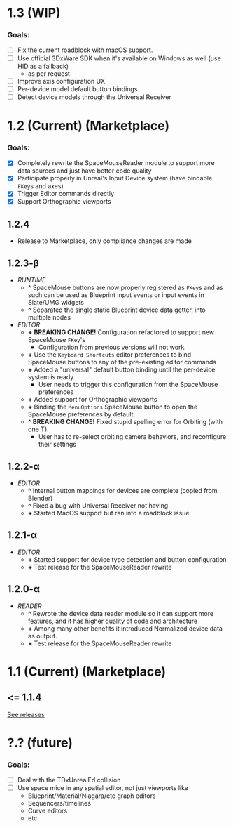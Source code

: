 
# **1.3** (WIP)

### **Goals:**

* [ ] Fix the current roadblock with macOS support.
* [ ] Use official 3DxWare SDK when it's available on Windows as well (use HID as a fallback)
  * as per request
* [ ] Improve axis configuration UX
* [ ] Per-device model default button bindings
* [ ] Detect device models through the Universal Receiver

# **1.2** (Current) (Marketplace)

### **Goals:**
* [x] Completely rewrite the SpaceMouseReader module to support more data sources and just have better code quality
* [x] Participate properly in Unreal's Input Device system (have bindable `FKey`s and axes)
* [x] Trigger Editor commands directly
* [x] Support Orthographic viewports

## 1.2.4

* Release to Marketplace, only compliance changes are made

## 1.2.3-β
* *RUNTIME*
  * __^__ SpaceMouse buttons are now properly registered as `FKey`s and as such can be used as Blueprint input events or input events in Slate/UMG widgets
  * __^__ Separated the single static Blueprint device data getter, into multiple nodes
* *EDITOR*
  * __\+__ **BREAKING CHANGE!** Configuration refactored to support new SpaceMouse `FKey`'s
    * Configuration from previous versions will not work.
  * __\+__ Use the `Keyboard Shortcuts` editor preferences to bind SpaceMouse buttons to any of the pre-existing editor commands
  * __\+__ Added a "universal" default button binding until the per-device system is ready.
    * User needs to trigger this configuration from the SpaceMouse preferences
  * __\+__ Added support for Orthographic viewports
  * __\+__ Binding the `MenuOptions` SpaceMouse button to open the SpaceMouse preferences by default.
  * __^__ **BREAKING CHANGE!** Fixed stupid spelling error for Orbiting (with one T).
    * User has to re-select orbiting camera behaviors, and reconfigure their settings

## 1.2.2-α
* *EDITOR*
  * __^__ Internal button mappings for devices are complete (copied from Blender)
  * __^__ Fixed a bug with Universal Receiver not having
  * __\+__ Started MacOS support but ran into a roadblock issue

## 1.2.1-α
* *EDITOR*
  * __\+__ Started support for device type detection and button configuration
  * __\+__ Test release for the SpaceMouseReader rewrite

## 1.2.0-α
* *READER*
  * __^__ Rewrote the device data reader module so it can support more features, and it has higher quality of code and architecture
  * __\+__ Among many other benefits it introduced Normalized device data as output.
  * __\+__ Test release for the SpaceMouseReader rewrite

# **1.1** (Current) (Marketplace)

## <= 1.1.4 
[See releases](https://github.com/microdee/UE4-SpaceMouse/releases)

# **?.?** (future)

### **Goals:**
* [ ] Deal with the TDxUnrealEd collision
* [ ] Use space mice in any spatial editor, not just viewports like
  * Blueprint/Material/Niagara/etc graph editors
  * Sequencers/timelines
  * Curve editors
  * etc

